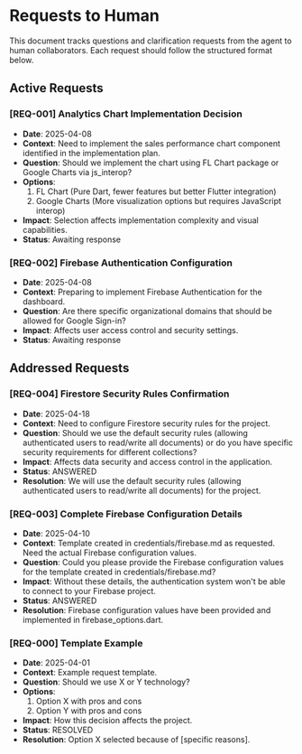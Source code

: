 # Requests to Human

This document tracks questions and clarification requests from the agent to human collaborators. Each request should follow the structured format below.

## Active Requests

### [REQ-001] Analytics Chart Implementation Decision
- **Date**: 2025-04-08
- **Context**: Need to implement the sales performance chart component identified in the implementation plan.
- **Question**: Should we implement the chart using FL Chart package or Google Charts via js_interop?
- **Options**:
  1. FL Chart (Pure Dart, fewer features but better Flutter integration)
  2. Google Charts (More visualization options but requires JavaScript interop)
- **Impact**: Selection affects implementation complexity and visual capabilities.
- **Status**: Awaiting response

### [REQ-002] Firebase Authentication Configuration
- **Date**: 2025-04-08
- **Context**: Preparing to implement Firebase Authentication for the dashboard.
- **Question**: Are there specific organizational domains that should be allowed for Google Sign-in?
- **Impact**: Affects user access control and security settings.
- **Status**: Awaiting response

## Addressed Requests

### [REQ-004] Firestore Security Rules Confirmation
- **Date**: 2025-04-18
- **Context**: Need to configure Firestore security rules for the project.
- **Question**: Should we use the default security rules (allowing authenticated users to read/write all documents) or do you have specific security requirements for different collections?
- **Impact**: Affects data security and access control in the application.
- **Status**: ANSWERED
- **Resolution**: We will use the default security rules (allowing authenticated users to read/write all documents) for the project.

### [REQ-003] Complete Firebase Configuration Details
- **Date**: 2025-04-10
- **Context**: Template created in credentials/firebase.md as requested. Need the actual Firebase configuration values.
- **Question**: Could you please provide the Firebase configuration values for the template created in credentials/firebase.md?
- **Impact**: Without these details, the authentication system won't be able to connect to your Firebase project.
- **Status**: ANSWERED
- **Resolution**: Firebase configuration values have been provided and implemented in firebase_options.dart.

### [REQ-000] Template Example
- **Date**: 2025-04-01
- **Context**: Example request template.
- **Question**: Should we use X or Y technology?
- **Options**: 
  1. Option X with pros and cons
  2. Option Y with pros and cons
- **Impact**: How this decision affects the project.
- **Status**: RESOLVED
- **Resolution**: Option X selected because of [specific reasons]. 